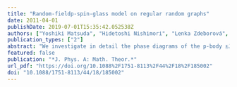 ```yaml
---
title: "Random-fieldp-spin-glass model on regular random graphs"
date: 2011-04-01
publishDate: 2019-07-01T15:35:42.052538Z
authors: ["Yoshiki Matsuda", "Hidetoshi Nishimori", "Lenka Zdeborová", "Florent Krzakala"]
publication_types: ["2"]
abstract: "We investigate in detail the phase diagrams of the p-body ±J Ising model with and without random fields on random graphs with fixed connectivity. One of our most interesting findings is that a thermodynamic spin-glass phase is present in the three-body purely ferromagnetic model in random fields, unlike for the canonical two-body interaction random-field Ising model. We also discuss the location of the phase boundary between the paramagnetic and spin-glass phases that does not depend on the change of the ferromagnetic bias. The independence of the ferromagnetic bias has also been observed from the perspective of the distribution of the partition function zeros on the complex field plane. This behavior is explained by a gauge transformation, which shows that gauge-invariant properties generically do not depend on the strength of the ferromagnetic bias for the ±J Ising model on regular random graphs."
featured: false
publication: "*J. Phys. A: Math. Theor.*"
url_pdf: "https://doi.org/10.1088%2F1751-8113%2F44%2F18%2F185002"
doi: "10.1088/1751-8113/44/18/185002"
---
```


